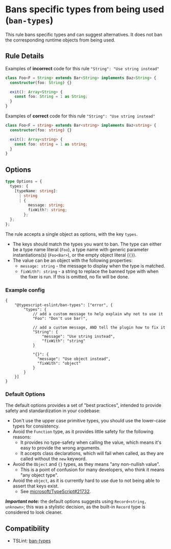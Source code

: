 # Bans specific types from being used (`ban-types`)

This rule bans specific types and can suggest alternatives. It does not ban the
corresponding runtime objects from being used.

## Rule Details

Examples of **incorrect** code for this rule `"String": "Use string instead"`

```ts
class Foo<F = String> extends Bar<String> implements Baz<String> {
  constructor(foo: String) {}

  exit(): Array<String> {
    const foo: String = 1 as String;
  }
}
```

Examples of **correct** code for this rule `"String": "Use string instead"`

```ts
class Foo<F = string> extends Bar<string> implements Baz<string> {
  constructor(foo: string) {}

  exit(): Array<string> {
    const foo: string = 1 as string;
  }
}
```

## Options

```ts
type Options = {
  types: {
    [typeName: string]:
      | string
      | {
          message: string;
          fixWith?: string;
        };
  };
};
```

The rule accepts a single object as options, with the key `types`.

- The keys should match the types you want to ban. The type can either be a type name literal (`Foo`), a type name with generic parameter instantiations(s) (`Foo<Bar>`), or the empty object literal (`{}`).
- The value can be an object with the following properties:
  - `message: string` - the message to display when the type is matched.
  - `fixWith?: string` - a string to replace the banned type with when the fixer is run. If this is omitted, no fix will be done.

### Example config

```JSONC
{
    "@typescript-eslint/ban-types": ["error", {
        "types": {
            // add a custom message to help explain why not to use it
            "Foo": "Don't use bar!",

            // add a custom message, AND tell the plugin how to fix it
            "String": {
                "message": "Use string instead",
                "fixWith": "string"
            }

            "{}": {
              "message": "Use object instead",
              "fixWith": "object"
            }
        }
    }]
}
```

### Default Options

The default options provides a set of "best practices", intended to provide safety and standardization in your codebase:

- Don't use the upper case primitive types, you should use the lower-case types for consistency.
- Avoid the `Function` type, as it provides little safety for the following reasons:
  - It provides no type-safety when calling the value, which means it's easy to provide the wrong arguments.
  - It accepts class declarations, which will fail when called, as they are called without the `new` keyword.
- Avoid the `Object` and `{}` types, as they means "any non-nullish value".
  - This is a point of confusion for many developers, who think it means "any object type".
- Avoid the `object`, as it is currently hard to use due to not being able to assert that keys exist.
  - See [microsoft/TypeScript#21732](https://github.com/microsoft/TypeScript/issues/21732).

**_Important note:_** the default options suggests using `Record<string, unknown>`; this was a stylistic decision, as the built-in `Record` type is considered to look cleaner.

## Compatibility

- TSLint: [ban-types](https://palantir.github.io/tslint/rules/ban-types/)
